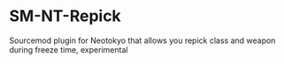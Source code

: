 # SM-NT-Repick
Sourcemod plugin for Neotokyo that allows you repick class and weapon during freeze time, experimental

